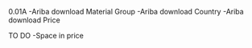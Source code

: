 0.01A
-Ariba download Material Group
-Ariba download Country
-Ariba download Price

 
TO DO
-Space in price 